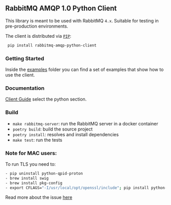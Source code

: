 ## RabbitMQ AMQP 1.0 Python Client
This library is meant to be used with RabbitMQ `4.x`. Suitable for testing in pre-production environments.

The client is distributed via [`PIP`](https://pypi.org/project/rabbitmq-amqp-python-client/):
```bash
 pip install rabbitmq-amqp-python-client
```

### Getting Started    

Inside the [examples](./examples) folder you can find a set of examples that show how to use the client.


### Documentation

[Client Guide](https://www.rabbitmq.com/client-libraries/amqp-client-libraries) select the python section.


### Build

- `make rabbitmq-server`: run the RabbitMQ server in a docker container
- `poetry build`: build the source project
- `poetry install`: resolves and install dependencies
- `make test`: run the tests

### Note for MAC users:

To run TLS you need to:
``` bash
- pip uninstall python-qpid-proton
- brew install swig
- brew install pkg-config
- export CFLAGS="-I/usr/local/opt/openssl/include"; pip install python-qpid-proton --verbose --no-cache-dir
```

Read more about the issue [here](https://stackoverflow.com/questions/44979947/python-qpid-proton-for-mac-using-amqps 
)







